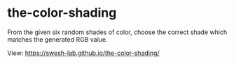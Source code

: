 # the-color-shading
From the given six random shades of color, choose the correct shade which matches the generated RGB value.

View: https://swesh-lab.github.io/the-color-shading/

